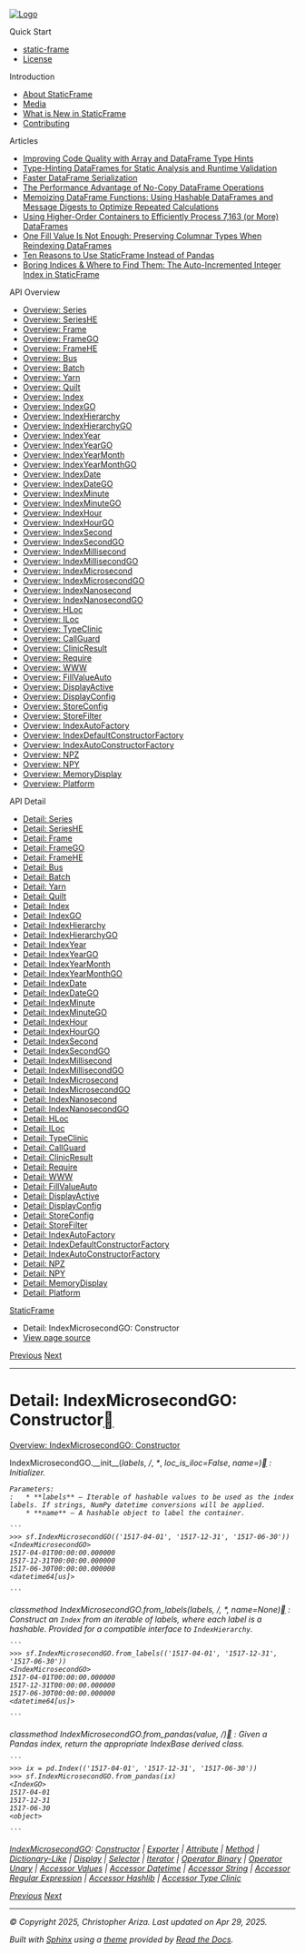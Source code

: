 [![Logo](../_static/sf-logo-web_icon-small.png)](../index.html)

Quick Start

* [static-frame](../readme.html)
* [License](../license.html)

Introduction

* [About StaticFrame](../intro.html)
* [Media](../intro.html#media)
* [What is New in StaticFrame](../new.html)
* [Contributing](../contributing.html)

Articles

* [Improving Code Quality with Array and DataFrame Type Hints](../articles/guard.html)
* [Type-Hinting DataFrames for Static Analysis and Runtime Validation](../articles/ftyping.html)
* [Faster DataFrame Serialization](../articles/serialize.html)
* [The Performance Advantage of No-Copy DataFrame Operations](../articles/no_copy.html)
* [Memoizing DataFrame Functions: Using Hashable DataFrames and Message Digests to Optimize Repeated Calculations](../articles/hash.html)
* [Using Higher-Order Containers to Efficiently Process 7,163 (or More) DataFrames](../articles/uhoc.html)
* [One Fill Value Is Not Enough: Preserving Columnar Types When Reindexing DataFrames](../articles/fill_value.html)
* [Ten Reasons to Use StaticFrame Instead of Pandas](../articles/upgrade.html)
* [Boring Indices & Where to Find Them: The Auto-Incremented Integer Index in StaticFrame](../articles/aiii.html)

API Overview

* [Overview: Series](../api_overview/series.html)
* [Overview: SeriesHE](../api_overview/series_he.html)
* [Overview: Frame](../api_overview/frame.html)
* [Overview: FrameGO](../api_overview/frame_go.html)
* [Overview: FrameHE](../api_overview/frame_he.html)
* [Overview: Bus](../api_overview/bus.html)
* [Overview: Batch](../api_overview/batch.html)
* [Overview: Yarn](../api_overview/yarn.html)
* [Overview: Quilt](../api_overview/quilt.html)
* [Overview: Index](../api_overview/index.html)
* [Overview: IndexGO](../api_overview/index_go.html)
* [Overview: IndexHierarchy](../api_overview/index_hierarchy.html)
* [Overview: IndexHierarchyGO](../api_overview/index_hierarchy_go.html)
* [Overview: IndexYear](../api_overview/index_year.html)
* [Overview: IndexYearGO](../api_overview/index_year_go.html)
* [Overview: IndexYearMonth](../api_overview/index_year_month.html)
* [Overview: IndexYearMonthGO](../api_overview/index_year_month_go.html)
* [Overview: IndexDate](../api_overview/index_date.html)
* [Overview: IndexDateGO](../api_overview/index_date_go.html)
* [Overview: IndexMinute](../api_overview/index_minute.html)
* [Overview: IndexMinuteGO](../api_overview/index_minute_go.html)
* [Overview: IndexHour](../api_overview/index_hour.html)
* [Overview: IndexHourGO](../api_overview/index_hour_go.html)
* [Overview: IndexSecond](../api_overview/index_second.html)
* [Overview: IndexSecondGO](../api_overview/index_second_go.html)
* [Overview: IndexMillisecond](../api_overview/index_millisecond.html)
* [Overview: IndexMillisecondGO](../api_overview/index_millisecond_go.html)
* [Overview: IndexMicrosecond](../api_overview/index_microsecond.html)
* [Overview: IndexMicrosecondGO](../api_overview/index_microsecond_go.html)
* [Overview: IndexNanosecond](../api_overview/index_nanosecond.html)
* [Overview: IndexNanosecondGO](../api_overview/index_nanosecond_go.html)
* [Overview: HLoc](../api_overview/hloc.html)
* [Overview: ILoc](../api_overview/iloc.html)
* [Overview: TypeClinic](../api_overview/type_clinic.html)
* [Overview: CallGuard](../api_overview/call_guard.html)
* [Overview: ClinicResult](../api_overview/clinic_result.html)
* [Overview: Require](../api_overview/require.html)
* [Overview: WWW](../api_overview/www.html)
* [Overview: FillValueAuto](../api_overview/fill_value_auto.html)
* [Overview: DisplayActive](../api_overview/display_active.html)
* [Overview: DisplayConfig](../api_overview/display_config.html)
* [Overview: StoreConfig](../api_overview/store_config.html)
* [Overview: StoreFilter](../api_overview/store_filter.html)
* [Overview: IndexAutoFactory](../api_overview/index_auto_factory.html)
* [Overview: IndexDefaultConstructorFactory](../api_overview/index_default_constructor_factory.html)
* [Overview: IndexAutoConstructorFactory](../api_overview/index_auto_constructor_factory.html)
* [Overview: NPZ](../api_overview/npz.html)
* [Overview: NPY](../api_overview/npy.html)
* [Overview: MemoryDisplay](../api_overview/memory_display.html)
* [Overview: Platform](../api_overview/platform.html)

API Detail

* [Detail: Series](series.html)
* [Detail: SeriesHE](series_he.html)
* [Detail: Frame](frame.html)
* [Detail: FrameGO](frame_go.html)
* [Detail: FrameHE](frame_he.html)
* [Detail: Bus](bus.html)
* [Detail: Batch](batch.html)
* [Detail: Yarn](yarn.html)
* [Detail: Quilt](quilt.html)
* [Detail: Index](index.html)
* [Detail: IndexGO](index_go.html)
* [Detail: IndexHierarchy](index_hierarchy.html)
* [Detail: IndexHierarchyGO](index_hierarchy_go.html)
* [Detail: IndexYear](index_year.html)
* [Detail: IndexYearGO](index_year_go.html)
* [Detail: IndexYearMonth](index_year_month.html)
* [Detail: IndexYearMonthGO](index_year_month_go.html)
* [Detail: IndexDate](index_date.html)
* [Detail: IndexDateGO](index_date_go.html)
* [Detail: IndexMinute](index_minute.html)
* [Detail: IndexMinuteGO](index_minute_go.html)
* [Detail: IndexHour](index_hour.html)
* [Detail: IndexHourGO](index_hour_go.html)
* [Detail: IndexSecond](index_second.html)
* [Detail: IndexSecondGO](index_second_go.html)
* [Detail: IndexMillisecond](index_millisecond.html)
* [Detail: IndexMillisecondGO](index_millisecond_go.html)
* [Detail: IndexMicrosecond](index_microsecond.html)
* [Detail: IndexMicrosecondGO](index_microsecond_go.html)
* [Detail: IndexNanosecond](index_nanosecond.html)
* [Detail: IndexNanosecondGO](index_nanosecond_go.html)
* [Detail: HLoc](hloc.html)
* [Detail: ILoc](iloc.html)
* [Detail: TypeClinic](type_clinic.html)
* [Detail: CallGuard](call_guard.html)
* [Detail: ClinicResult](clinic_result.html)
* [Detail: Require](require.html)
* [Detail: WWW](www.html)
* [Detail: FillValueAuto](fill_value_auto.html)
* [Detail: DisplayActive](display_active.html)
* [Detail: DisplayConfig](display_config.html)
* [Detail: StoreConfig](store_config.html)
* [Detail: StoreFilter](store_filter.html)
* [Detail: IndexAutoFactory](index_auto_factory.html)
* [Detail: IndexDefaultConstructorFactory](index_default_constructor_factory.html)
* [Detail: IndexAutoConstructorFactory](index_auto_constructor_factory.html)
* [Detail: NPZ](npz.html)
* [Detail: NPY](npy.html)
* [Detail: MemoryDisplay](memory_display.html)
* [Detail: Platform](platform.html)

[StaticFrame](../index.html)

* Detail: IndexMicrosecondGO: Constructor
* [View page source](../_sources/api_detail/index_microsecond_go-constructor.rst.txt)

[Previous](index_microsecond-accessor_type_clinic.html "Detail: IndexMicrosecond: Accessor Type Clinic")
[Next](index_microsecond_go-exporter.html "Detail: IndexMicrosecondGO: Exporter")

---

# Detail: IndexMicrosecondGO: Constructor[](#detail-indexmicrosecondgo-constructor "Link to this heading")

[Overview: IndexMicrosecondGO: Constructor](../api_overview/index_microsecond_go-constructor.html#api-overview-indexmicrosecondgo-constructor)

IndexMicrosecondGO.\_\_init\_\_(*labels*, */*, *\**, *loc\_is\_iloc=False*, *name=<object object>*)[](#static_frame.IndexMicrosecondGO.__init__ "Link to this definition")
:   Initializer.

    Parameters:
    :   * **labels** – Iterable of hashable values to be used as the index labels. If strings, NumPy datetime conversions will be applied.
        * **name** – A hashable object to label the container.

    ```
    >>> sf.IndexMicrosecondGO(('1517-04-01', '1517-12-31', '1517-06-30'))
    <IndexMicrosecondGO>
    1517-04-01T00:00:00.000000
    1517-12-31T00:00:00.000000
    1517-06-30T00:00:00.000000
    <datetime64[us]>

    ```

*classmethod* IndexMicrosecondGO.from\_labels(*labels*, */*, *\**, *name=None*)[](#static_frame.IndexMicrosecondGO.from_labels "Link to this definition")
:   Construct an `Index` from an iterable of labels, where each label is a hashable. Provided for a compatible interface to `IndexHierarchy`.

    ```
    >>> sf.IndexMicrosecondGO.from_labels(('1517-04-01', '1517-12-31', '1517-06-30'))
    <IndexMicrosecondGO>
    1517-04-01T00:00:00.000000
    1517-12-31T00:00:00.000000
    1517-06-30T00:00:00.000000
    <datetime64[us]>

    ```

*classmethod* IndexMicrosecondGO.from\_pandas(*value*, */*)[](#static_frame.IndexMicrosecondGO.from_pandas "Link to this definition")
:   Given a Pandas index, return the appropriate IndexBase derived class.

    ```
    >>> ix = pd.Index(('1517-04-01', '1517-12-31', '1517-06-30'))
    >>> sf.IndexMicrosecondGO.from_pandas(ix)
    <IndexGO>
    1517-04-01
    1517-12-31
    1517-06-30
    <object>

    ```

[IndexMicrosecondGO](index_microsecond_go.html#api-detail-indexmicrosecondgo): [Constructor](#api-detail-indexmicrosecondgo-constructor) | [Exporter](index_microsecond_go-exporter.html#api-detail-indexmicrosecondgo-exporter) | [Attribute](index_microsecond_go-attribute.html#api-detail-indexmicrosecondgo-attribute) | [Method](index_microsecond_go-method.html#api-detail-indexmicrosecondgo-method) | [Dictionary-Like](index_microsecond_go-dictionary_like.html#api-detail-indexmicrosecondgo-dictionary-like) | [Display](index_microsecond_go-display.html#api-detail-indexmicrosecondgo-display) | [Selector](index_microsecond_go-selector.html#api-detail-indexmicrosecondgo-selector) | [Iterator](index_microsecond_go-iterator.html#api-detail-indexmicrosecondgo-iterator) | [Operator Binary](index_microsecond_go-operator_binary.html#api-detail-indexmicrosecondgo-operator-binary) | [Operator Unary](index_microsecond_go-operator_unary.html#api-detail-indexmicrosecondgo-operator-unary) | [Accessor Values](index_microsecond_go-accessor_values.html#api-detail-indexmicrosecondgo-accessor-values) | [Accessor Datetime](index_microsecond_go-accessor_datetime.html#api-detail-indexmicrosecondgo-accessor-datetime) | [Accessor String](index_microsecond_go-accessor_string.html#api-detail-indexmicrosecondgo-accessor-string) | [Accessor Regular Expression](index_microsecond_go-accessor_regular_expression.html#api-detail-indexmicrosecondgo-accessor-regular-expression) | [Accessor Hashlib](index_microsecond_go-accessor_hashlib.html#api-detail-indexmicrosecondgo-accessor-hashlib) | [Accessor Type Clinic](index_microsecond_go-accessor_type_clinic.html#api-detail-indexmicrosecondgo-accessor-type-clinic)

[Previous](index_microsecond-accessor_type_clinic.html "Detail: IndexMicrosecond: Accessor Type Clinic")
[Next](index_microsecond_go-exporter.html "Detail: IndexMicrosecondGO: Exporter")

---

© Copyright 2025, Christopher Ariza.
Last updated on Apr 29, 2025.

Built with [Sphinx](https://www.sphinx-doc.org/) using a
[theme](https://github.com/readthedocs/sphinx_rtd_theme)
provided by [Read the Docs](https://readthedocs.org).